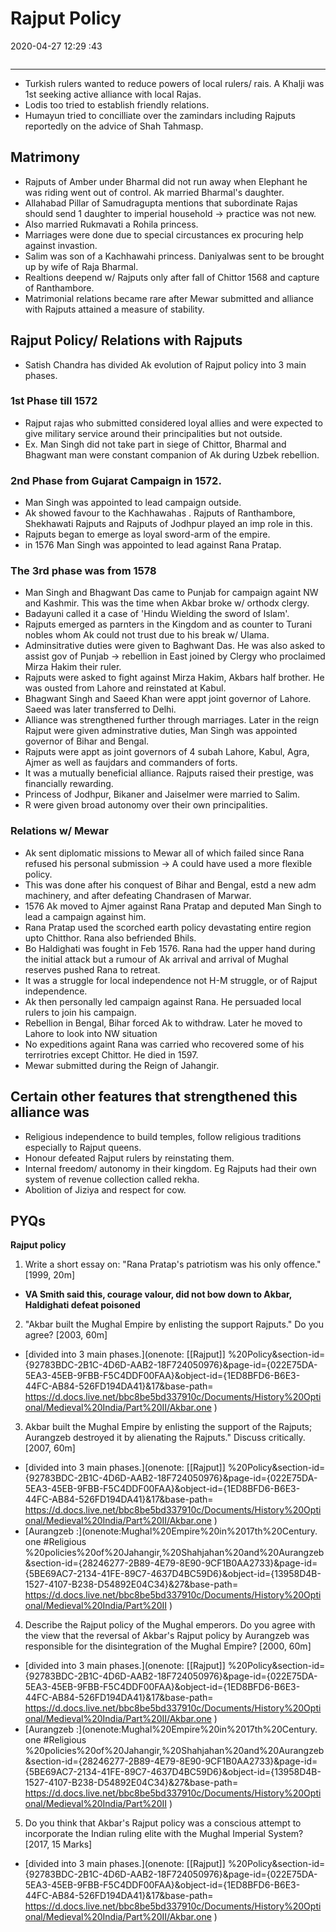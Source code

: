 # Rajput Policy
2020-04-27 12:29 :43

```toc
```
---

- Turkish rulers wanted to reduce powers of local rulers/ rais. A Khalji was 1st seeking active alliance with local Rajas.
- Lodis too tried to establish friendly relations.
- Humayun tried to concilliate over the zamindars including Rajputs reportedly on the advice of Shah Tahmasp.

##  Matrimony
- Rajputs of Amber under Bharmal did not run away when Elephant he was riding went out of control. Ak married Bharmal's daughter.
- Allahabad Pillar of Samudragupta mentions that subordinate Rajas should send 1 daughter to imperial household -> practice was not new.
 - Also married Rukmavati a Rohila princess. 
 - Marriages were done due to special circustances ex procuring help against invastion.
 - Salim was son of a Kachhawahi princess. Daniyalwas sent to be brought up by wife of Raja Bharmal.
 - Realtions deepend w/ Rajputs only after fall of Chittor 1568 and capture of Ranthambore.  
 - Matrimonial relations became rare after Mewar submitted and alliance with Rajputs attained a measure of stability.

## Rajput Policy/ Relations with Rajputs
-   Satish Chandra has divided Ak evolution of Rajput policy into 3 main phases. 

###  1st Phase till 1572 
- Rajput rajas who submitted considered loyal allies and were expected to give military service around their principalities but not outside. 
- Ex. Man Singh did not take part in siege of Chittor, Bharmal and Bhagwant man were constant companion of Ak during Uzbek rebellion.

### 2nd Phase from Gujarat Campaign in 1572. 
- Man Singh was appointed to lead campaign outside. 
- Ak showed favour to the Kachhawahas . Rajputs of Ranthambore, Shekhawati Rajputs and Rajputs of Jodhpur played an imp role in this.
- Rajputs began to emerge as loyal sword-arm of the empire.
- in 1576 Man Singh was appointed to lead against Rana Pratap.

### The 3rd phase was from 1578 
- Man Singh and Bhagwant Das came to Punjab for campaign againt NW and Kashmir. This was the time when Akbar broke w/ orthodx clergy. 
- Badayuni called it a case of 'Hindu Wielding the sword of Islam'. 
- Rajputs emerged as parnters in the Kingdom and as counter to Turani nobles whom Ak could not trust due to his break w/ Ulama. 
- Adminsitrative duties were given to Baghwant Das. He was also asked to assist gov of Punjab -> rebellion in East joined by Clergy who proclaimed Mirza Hakim their ruler. 
- Rajputs were asked to fight against Mirza Hakim, Akbars half brother. He was ousted from Lahore and reinstated at Kabul. 
- Bhagwant Singh and Saeed Khan were appt joint governor of Lahore. Saeed was later transferred to Delhi.
-   Alliance was strengthened further through marriages. Later in the reign Rajput were given adminstrative duties, Man Singh was appointed governor of Bihar and Bengal.
-   Rajputs were appt as joint governors of 4 subah Lahore, Kabul, Agra, Ajmer as well as faujdars and commanders of forts.
-   It was a mutually beneficial alliance. Rajputs raised their prestige, was financially rewarding.
-   Princess of Jodhpur, Bikaner and Jaiselmer were married to Salim.
 - R were given broad autonomy over their own principalities. 

### Relations w/ Mewar
- Ak sent diplomatic missions to Mewar all of which failed since Rana refused his personal submission -> A could have used a more flexible policy.
- This was done after his conquest of Bihar and Bengal, estd a new adm machinery, and after defeating Chandrasen of Marwar.
- 1576 Ak moved to Ajmer against Rana Pratap and deputed Man Singh to lead a campaign against him.
- Rana Pratap used the scorched earth policy devastating entire region upto Chitthor. Rana also befriended Bhils.
- Bo Haldighati was fought in Feb 1576. Rana had the upper hand during the initial attack but a rumour of Ak arrival and arrival of Mughal reserves pushed Rana to retreat.
- It was a struggle for local independence not H-M struggle, or of Rajput independence.
- Ak then personally led campaign against Rana. He persuaded local rulers to join his campaign.
- Rebellion in Bengal, Bihar forced Ak to withdraw. Later he moved to Lahore to look into NW situation
- No expeditions againt Rana was carried who recovered some of his terrirotries except Chittor. He died in 1597.
- Mewar submitted during the Reign of Jahangir.

##  Certain other features that strengthened this alliance was
-   Religious independence to build temples, follow religious traditions especially to Rajput queens.
-   Honour defeated Rajput rulers by reinstating them.
-   Internal freedom/ autonomy in their kingdom. Eg Rajputs had their own system of revenue collection called rekha.
-   Abolition of Jiziya and respect for cow.


## PYQs


**Rajput policy**




1. Write a short essay on: "Rana Pratap's patriotism was his only offence." [1999, 20m]
-   **VA Smith said this, courage valour, did not bow down to Akbar, Haldighati defeat poisoned**






2. "Akbar built the Mughal Empire by enlisting the support Rajputs." Do you agree? [2003,
60m]
-   [divided into 3 main phases.](onenote: [[Rajput]] %20Policy&section-id={92783BDC-2B1C-4D6D-AAB2-18F724050976}&page-id={022E75DA-5EA3-45EB-9FBB-F5C4DDF00FAA}&object-id={1ED8BFD6-B6E3-44FC-AB84-526FD194DA41}&17&base-path= https://d.docs.live.net/bbc8be5bd337910c/Documents/History%20Optional/Medieval%20India/Part%20II/Akbar.one )






3. Akbar built the Mughal Empire by enlisting the support of the Rajputs; Aurangzeb destroyed it by alienating the Rajputs." Discuss critically. [2007, 60m]
-   [divided into 3 main phases.](onenote: [[Rajput]] %20Policy&section-id={92783BDC-2B1C-4D6D-AAB2-18F724050976}&page-id={022E75DA-5EA3-45EB-9FBB-F5C4DDF00FAA}&object-id={1ED8BFD6-B6E3-44FC-AB84-526FD194DA41}&17&base-path= https://d.docs.live.net/bbc8be5bd337910c/Documents/History%20Optional/Medieval%20India/Part%20II/Akbar.one )
-   [Aurangzeb :](onenote:Mughal%20Empire%20in%2017th%20Century. one #Religious %20policies%20of%20Jahangir,%20Shahjahan%20and%20Aurangzeb&section-id={28246277-2B89-4E79-8E90-9CF1B0AA2733}&page-id={5BE69AC7-2134-41FE-89C7-4637D4BC59D6}&object-id={13958D4B-1527-4107-B238-D54892E04C34}&27&base-path= https://d.docs.live.net/bbc8be5bd337910c/Documents/History%20Optional/Medieval%20India/Part%20II )






4. Describe the Rajput policy of the Mughal emperors. Do you agree with the view that the reversal of Akbar's Rajput policy by Aurangzeb was responsible for the disintegration of the Mughal Empire? [2000, 60m]
-   [divided into 3 main phases.](onenote: [[Rajput]] %20Policy&section-id={92783BDC-2B1C-4D6D-AAB2-18F724050976}&page-id={022E75DA-5EA3-45EB-9FBB-F5C4DDF00FAA}&object-id={1ED8BFD6-B6E3-44FC-AB84-526FD194DA41}&17&base-path= https://d.docs.live.net/bbc8be5bd337910c/Documents/History%20Optional/Medieval%20India/Part%20II/Akbar.one )
-   [Aurangzeb :](onenote:Mughal%20Empire%20in%2017th%20Century. one #Religious %20policies%20of%20Jahangir,%20Shahjahan%20and%20Aurangzeb&section-id={28246277-2B89-4E79-8E90-9CF1B0AA2733}&page-id={5BE69AC7-2134-41FE-89C7-4637D4BC59D6}&object-id={13958D4B-1527-4107-B238-D54892E04C34}&27&base-path= https://d.docs.live.net/bbc8be5bd337910c/Documents/History%20Optional/Medieval%20India/Part%20II )






5. Do you think that Akbar's Rajput policy was a conscious attempt to incorporate the Indian ruling elite with the Mughal Imperial System? [2017, 15 Marks]
-   [divided into 3 main phases.](onenote: [[Rajput]] %20Policy&section-id={92783BDC-2B1C-4D6D-AAB2-18F724050976}&page-id={022E75DA-5EA3-45EB-9FBB-F5C4DDF00FAA}&object-id={1ED8BFD6-B6E3-44FC-AB84-526FD194DA41}&17&base-path= https://d.docs.live.net/bbc8be5bd337910c/Documents/History%20Optional/Medieval%20India/Part%20II/Akbar.one )





